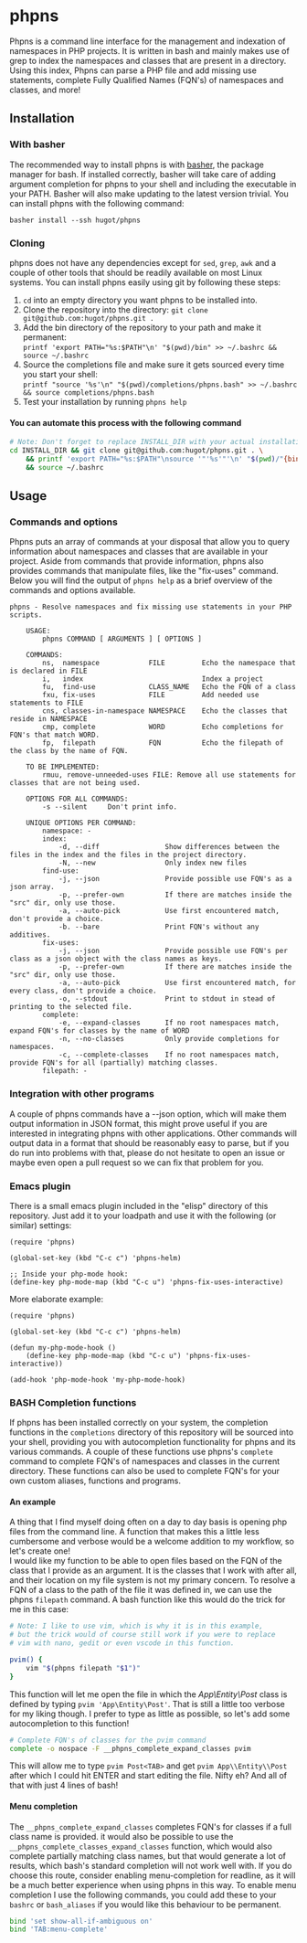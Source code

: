 # phpns
Phpns is a command line interface for the management and indexation of namespaces in PHP
projects. It is written in bash and mainly makes use of grep to index the namespaces
and classes that are present in a directory. Using this index, Phpns can parse a PHP 
file and add missing use statements, complete Fully Qualified Names (FQN's) of 
namespaces and classes, and more!

## Installation

### With basher
The recommended way to install phpns is with [basher](https://github.com/basherpm/basher), the
package manager for bash. If installed correctly, basher will take care of adding argument completion
for phpns to your shell and including the executable in your PATH. Basher will also make updating to
the latest version trivial. You can install phpns with the following command:

`basher install --ssh hugot/phpns`


### Cloning
phpns does not have any dependencies except for `sed`, `grep`, `awk` and a couple of other tools that
should be readily available on most Linux systems. You can install phpns easily using git by following these steps:

1. `cd` into an empty directory you want phpns to be installed into.
2. Clone the repository into the directory: `git clone git@github.com:hugot/phpns.git .`
3. Add the bin directory of the  repository to your path and make it permanent:  
`printf 'export PATH="%s:$PATH"\n' "$(pwd)/bin" >> ~/.bashrc && source ~/.bashrc`
4. Source the completions file and make sure it gets sourced every time you start your shell:  
`printf "source '%s'\n" "$(pwd)/completions/phpns.bash" >> ~/.bashrc && source completions/phpns.bash`
5. Test your installation by running `phpns help`

#### You can automate this process with the following command
```bash
# Note: Don't forget to replace INSTALL_DIR with your actual installation directory here!
cd INSTALL_DIR && git clone git@github.com:hugot/phpns.git . \
    && printf 'export PATH="%s:$PATH"\nsource '"'%s'"'\n' "$(pwd)/"{bin,completions/phpns.bash} >> ~/.bashrc \
    && source ~/.bashrc
```

## Usage

### Commands and options
Phpns puts an array of commands at your disposal that allow you to query information about namespaces
and classes that are available in your project. Aside from commands that provide information,
phpns also provides commands that manipulate files, like the "fix-uses" command.
Below you will find the output of `phpns help` as a brief overview of the commands and options available.

```
phpns - Resolve namespaces and fix missing use statements in your PHP scripts.
    
    USAGE:
        phpns COMMAND [ ARGUMENTS ] [ OPTIONS ]
    
    COMMANDS:
        ns,  namespace            FILE         Echo the namespace that is declared in FILE
        i,   index                             Index a project
        fu,  find-use             CLASS_NAME   Echo the FQN of a class
        fxu, fix-uses             FILE         Add needed use statements to FILE
        cns, classes-in-namespace NAMESPACE    Echo the classes that reside in NAMESPACE
        cmp, complete             WORD         Echo completions for FQN's that match WORD.
        fp,  filepath             FQN          Echo the filepath of the class by the name of FQN.

    TO BE IMPLEMENTED:
        rmuu, remove-unneeded-uses FILE: Remove all use statements for classes that are not being used.

    OPTIONS FOR ALL COMMANDS:
        -s --silent     Don't print info.
    
    UNIQUE OPTIONS PER COMMAND:
        namespace: -
        index:
            -d, --diff                Show differences between the files in the index and the files in the project directory.
            -N, --new                 Only index new files
        find-use:
            -j, --json                Provide possible use FQN's as a json array.
            -p, --prefer-own          If there are matches inside the "src" dir, only use those.
            -a, --auto-pick           Use first encountered match, don't provide a choice.
            -b. --bare                Print FQN's without any additives.
        fix-uses:
            -j, --json                Provide possible use FQN's per class as a json object with the class names as keys.
            -p, --prefer-own          If there are matches inside the "src" dir, only use those.
            -a, --auto-pick           Use first encountered match, for every class, don't provide a choice.
            -o, --stdout              Print to stdout in stead of printing to the selected file.
        complete:
            -e, --expand-classes      If no root namespaces match, expand FQN's for classes by the name of WORD
            -n, --no-classes          Only provide completions for namespaces.
            -c, --complete-classes    If no root namespaces match, provide FQN's for all (partially) matching classes.
        filepath: -

```

### Integration with other programs
A couple of phpns commands have a --json option, which will make them output information in JSON
format, this might prove useful if you are interested in integrating phpns with other applications.
Other commands will output data in a format that should be reasonably easy to parse, but if you do
run into problems with that, please do not hesitate to open an issue or maybe even open a pull request
so we can fix that problem for you.

### Emacs plugin
There is a small emacs plugin included in the "elisp" directory of
this repository. Just add it to your loadpath and use it with the
following (or similar) settings:

```elisp
(require 'phpns)

(global-set-key (kbd "C-c c") 'phpns-helm)

;; Inside your php-mode hook:
(define-key php-mode-map (kbd "C-c u") 'phpns-fix-uses-interactive)
```

More elaborate example:

```elisp
(require 'phpns)

(global-set-key (kbd "C-c c") 'phpns-helm)

(defun my-php-mode-hook ()
    (define-key php-mode-map (kbd "C-c u") 'phpns-fix-uses-interactive))

(add-hook 'php-mode-hook 'my-php-mode-hook)
```

### BASH Completion functions
If phpns has been installed correctly on your system, the completion functions in the `completions` directory of this repository
will be sourced into your shell, providing you with autocompletion functionality for phpns and its various commands.
A couple of these functions use phpns's `complete` command to complete FQN's of namespaces and classes in the 
current directory. These functions can also be used to complete FQN's for your own custom aliases, functions and programs.

#### An example
A thing that I find myself doing often on a day to day basis is opening php files from the command line. A function
that makes this a little less cumbersome and verbose would be a welcome addition to my workflow, so let's create one!  
I would like my function to be able to open files based on the FQN of the class that I provide as an argument. It is the classes
that I work with after all, and their location on my file system is not my primary concern. To resolve a FQN of a class to
the path of the file it was defined in, we can use the phpns `filepath` command. A bash function like this would do the
trick for me in this case:

```bash
# Note: I like to use vim, which is why it is in this example,
# but the trick would of course still work if you were to replace
# vim with nano, gedit or even vscode in this function.

pvim() {
    vim "$(phpns filepath "$1")"
}

```

This function will let me open the file in which the *App\Entity\Post* class is defined by typing
`pvim 'App\Entity\Post'`. That is still a little too verbose for my liking though. I prefer to type
as little as possible, so let's add some autocompletion to this function!

```bash
# Complete FQN's of classes for the pvim command
complete -o nospace -F __phpns_complete_expand_classes pvim

```

This will allow me to type `pvim Post<TAB>` and get `pvim App\\Entity\\Post` after which
I could hit ENTER and start editing the file. Nifty eh? And all of that with just 4 lines of bash!

#### Menu completion
The `__phpns_complete_expand_classes` completes FQN's for classes if a full class name is provided.
it would also be possible to use the `__phpns_complete_classes_expand_classes` function,
which would also complete partially matching class names, but that would
generate a lot of results, which bash's standard completion will not work well with.
If you do choose this route, consider enabling menu-completion for readline, as it will be a much
better experience when using phpns in this way. To enable menu completion I use the following commands, 
you could add these to your `bashrc` or `bash_aliases` if you would like this behaviour to be permanent.

```bash
bind 'set show-all-if-ambiguous on'
bind 'TAB:menu-complete'
```
